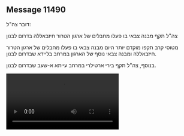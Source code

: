 ## Message 11490

דובר צה"ל:

צה"ל תקף מבנה צבאי בו פעלו מחבלים של ארגון הטרור חיזבאללה בדרום לבנון

מטוסי קרב תקפו מוקדם יותר היום מבנה צבאי בו פעלו מחבלים של ארגון הטרור חיזבאללה ומבנה צבאי נוסף של הארגון במרחב בליידא שבדרום לבנון.

בנוסף, צה"ל תקף בירי ארטילרי במרחב עייתא א-שעב שבדרום לבנון.

![Video](https://data.iron-swords.co.il/2024/September/14/https://data.iron-swords.co.il/2024/September/14/11490/11490_media.mp4)
